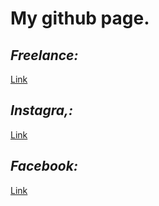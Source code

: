 # My github page.
## _Freelance:_
[Link](https://freelance.ru/banderovskyi)
## _Instagra,:_
[Link](https://instagram.com/banderovskyi/)
## _Facebook:_
[Link](https://www.facebook.com/rbanderovskyi)


